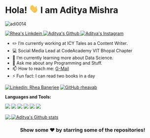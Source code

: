 # Hola! <img src="https://raw.githubusercontent.com/ABSphreak/ABSphreak/master/gifs/Hi.gif" width="30px"> I am Aditya Mishra

<p align="centre"> <img src="https://komarev.com/ghpvc/?username=rheavab&label=Views&color=blue&style=plastic" alt="adi0014" /> </p>


<a href="https://www.linkedin.com/in/rhea-banerjee-155405192/">
  <img align="centre" alt="Rhea's Linkdein" width="22px" src="https://image.flaticon.com/icons/png/512/174/174857.png" />
</a>
<a href="https://github.com/adi0014">
  <img align="centre" alt="Aditya's Github" width="22px" src="https://cdn.jsdelivr.net/npm/simple-icons@v3/icons/github.svg" />
</a>
<a href="https://www.instagram.com/voodooharper/">
  <img align="centre" alt="Aditya's Instagram" width="22px" src="https://assets.stickpng.com/images/580b57fcd9996e24bc43c521.png" />
</a>

<br/>

- ✏️️ I’m currently working at ICY Tales as a Content Writer.
- 💻 Social Media Lead at CodeAcademy  VIT Bhopal Chapter
- 🌱 I’m currently learning more about Data Science.
- 💬 Ask me about any Programming and Stuff.
- 📫 How to reach me: [G-Mail](mailto:rheabanerjee2000@gmail.com)
- ⚡ Fun fact: I can read two books in a day

[![Linkedin: Rhea Banerjee](https://img.shields.io/badge/-rheabanerjee-blue?style=flat-square&logo=Linkedin&logoColor=white&link=https://www.linkedin.com/in/rhea-banerjee-155405192/)](https://www.linkedin.com/in/rhea-banerjee-155405192/)
[![GitHub rheavab](https://img.shields.io/github/followers/rheavab?label=follow&style=social)](https://github.com/adi0014/)




**Languages and Tools:**  


<code><img height="20" src="https://brandslogos.com/wp-content/uploads/images/large/java-logo-1.png"></code>
<code><img height="20" src="https://ee5817f8e2e9a2e34042-3365e7f0719651e5b8d0979bce83c558.ssl.cf5.rackcdn.com/python.png"></code>
<code><img height="20" src="https://upload.wikimedia.org/wikipedia/commons/thumb/1/18/C_Programming_Language.svg/1200px-C_Programming_Language.svg.png"></code>
<code><img height="20" src="https://brandslogos.com/wp-content/uploads/thumbs/c-logo-vector.svg"></code>
<code><img height="20" src="https://upload.wikimedia.org/wikipedia/commons/7/74/Kotlin_Icon.png"></code>
<code><img height="20" src="https://upload.wikimedia.org/wikipedia/commons/thumb/1/1b/R_logo.svg/724px-R_logo.svg.png"></code>



<a href="https://github.com/adi0014">
  <img align="center" src="https://github-readme-stats.vercel.app/api/top-langs/?username=adi0014&theme=light&hide_langs_below=1" />
</a>
<a href="https://github.com/adi0014">
 <img align="center" src="https://github-readme-stats.vercel.app/api?username=adi0014&show_icons=true&theme=light&line_height=27" alt="Aditya's Github stats"/>
</a>


<div align="center">

### Show some ❤️ by starring some of the repositories!

</div>
